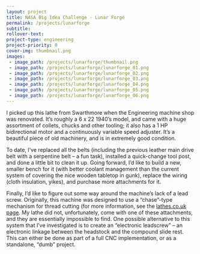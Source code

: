 ```yaml
---
layout: project
title: NASA Big Idea Challenge - Lunar Forge
permalink: /projects/lunarforge
subtitle:
rollover-text:
project-type: engineering
project-priority: 0
cover-img: thumbnail.png
images:
 - image_path: /projects/lunarforge/thumbnail.png
 - image_path: /projects/lunarforge/lunarforge_01.png
 - image_path: /projects/lunarforge/lunarforge_02.png
 - image_path: /projects/lunarforge/lunarforge_03.png
 - image_path: /projects/lunarforge/lunarforge_04.png
 - image_path: /projects/lunarforge/lunarforge_05.png
 - image_path: /projects/lunarforge/lunarforge_06.png
---
```


I picked up this lathe from Swarthmore when the Engineering machine shop was renovated. It’s roughly a 6 x 22 1940’s model, and came with a huge assortment of collets, chucks and other tooling; it also has a 1 HP bidirectional motor and a continuously variable speed adjuster. It’s a beautiful piece of old machinery, and is in extremely good condition.

To date, I’ve replaced all the belts (including the previous leather main drive belt with a serpentine belt – a fun task), installed a quick-change tool post, and done a little bit to clean it up. Going forward, I’d like to build a new, smaller bench for it (with better coolant management than the current system of covering the nice wooden tabletop in gunk), replace the wiring (cloth insulation, yikes), and purchase more attachments for it.

Finally, I’d like to figure out some way around the machine’s lack of a lead screw. Originally, this machine was designed to use a “chase”-type mechanism for thread cutting (for more information, see the [lathes.co.uk page](http://www.lathes.co.uk/ames/index.html). My lathe did not, unfortunately, come with one of these attachments, and they are essentially impossible to find. One possible alternative to this system that I’ve investigated is to create an “electronic leadscrew” – an electronic linkage between the headstock and the compound slide rest. This can either be done as part of a full CNC implementation, or as a standalone, “dumb” project.